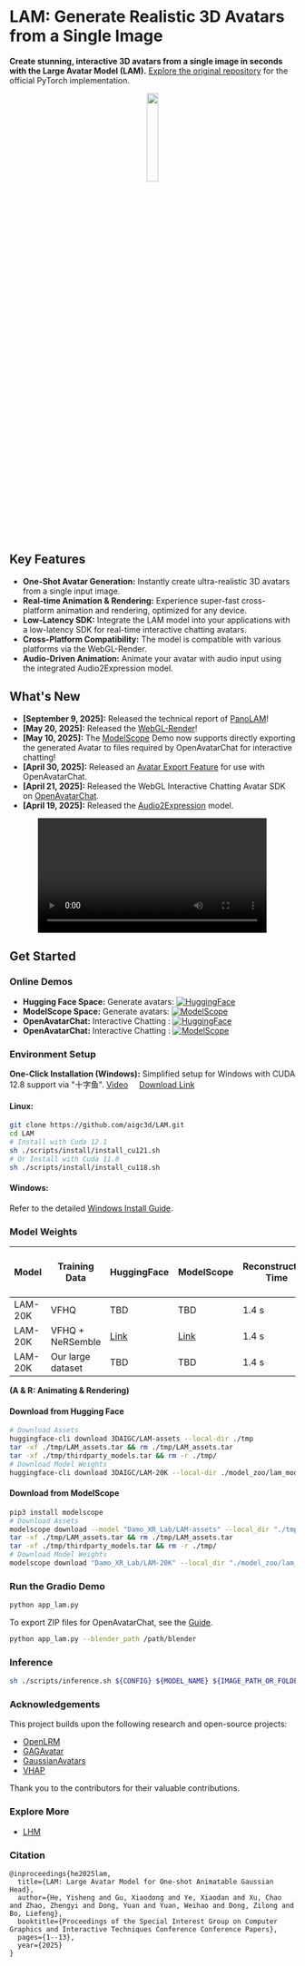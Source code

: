 # LAM: Generate Realistic 3D Avatars from a Single Image

**Create stunning, interactive 3D avatars from a single image in seconds with the Large Avatar Model (LAM).**  [Explore the original repository](https://github.com/aigc3d/LAM) for the official PyTorch implementation.

<p align="center">
  <img src="./assets/images/logo.jpeg" width="20%">
</p>

## Key Features

*   **One-Shot Avatar Generation:** Instantly create ultra-realistic 3D avatars from a single input image.
*   **Real-time Animation & Rendering:** Experience super-fast cross-platform animation and rendering, optimized for any device.
*   **Low-Latency SDK:** Integrate the LAM model into your applications with a low-latency SDK for real-time interactive chatting avatars.
*   **Cross-Platform Compatibility:** The model is compatible with various platforms via the WebGL-Render.
*   **Audio-Driven Animation:** Animate your avatar with audio input using the integrated Audio2Expression model.

## What's New

*   **[September 9, 2025]:** Released the technical report of [PanoLAM](https://arxiv.org/pdf/2509.07552)!
*   **[May 20, 2025]:** Released the [WebGL-Render](https://github.com/aigc3d/LAM_WebRender)!
*   **[May 10, 2025]:** The [ModelScope](https://www.modelscope.cn/studios/Damo_XR_Lab/LAM_Large_Avatar_Model) Demo now supports directly exporting the generated Avatar to files required by OpenAvatarChat for interactive chatting!
*   **[April 30, 2025]:** Released an [Avatar Export Feature](tools/AVATAR_EXPORT_GUIDE.md) for use with OpenAvatarChat.
*   **[April 21, 2025]:** Released the WebGL Interactive Chatting Avatar SDK on [OpenAvatarChat](https://github.com/HumanAIGC-Engineering/OpenAvatarChat).
*   **[April 19, 2025]:** Released the [Audio2Expression](https://github.com/aigc3d/LAM_Audio2Expression) model.

<div align="center">
  <video controls src="https://github.com/user-attachments/assets/98f66655-e1c1-40a9-ab58-bdd49dafedda" width="80%">
  </video>
</div>

## Get Started

### Online Demos

*   **Hugging Face Space:** Generate avatars: [![HuggingFace](https://img.shields.io/badge/🤗-HuggingFace_Space-blue)](https://huggingface.co/spaces/3DAIGC/LAM)
*   **ModelScope Space:** Generate avatars: [![ModelScope](https://img.shields.io/badge/🧱-ModelScope_Space-blue)](https://www.modelscope.cn/studios/Damo_XR_Lab/LAM_Large_Avatar_Model)
*   **OpenAvatarChat:** Interactive Chatting : [![HuggingFace](https://img.shields.io/badge/🤗-HuggingFace_Space-blue)](https://huggingface.co/spaces/HumanAIGC-Engineering-Team/open-avatar-chat)
*   **OpenAvatarChat:** Interactive Chatting : [![ModelScope](https://img.shields.io/badge/🧱-ModelScope_Space-blue)](https://www.modelscope.cn/studios/HumanAIGC-Engineering/open-avatar-chat)

### Environment Setup

**One-Click Installation (Windows):**  Simplified setup for Windows with CUDA 12.8 support via "十字鱼".  [Video](https://www.bilibili.com/video/BV13QGizqEey) &nbsp; &nbsp;  [Download Link](https://virutalbuy-public.oss-cn-hangzhou.aliyuncs.com/share/aigc3d/data/LAM/Installation/LAM-windows-one-click-install.zip)

#### Linux:

```bash
git clone https://github.com/aigc3d/LAM.git
cd LAM
# Install with Cuda 12.1
sh ./scripts/install/install_cu121.sh
# Or Install with Cuda 11.8
sh ./scripts/install/install_cu118.sh
```

#### Windows:

Refer to the detailed [Windows Install Guide](scripts/install/WINDOWS_INSTALL.md).

### Model Weights

| Model   | Training Data                  | HuggingFace | ModelScope | Reconstruction Time | A100 (A & R) | XiaoMi 14 Phone (A & R) |
|---------|--------------------------------|----------|----------|---------------------|-----------------------------|-----------|
| LAM-20K | VFHQ                          | TBD       | TBD      | 1.4 s               | 562.9FPS                    | 110+FPS   |
| LAM-20K | VFHQ + NeRSemble                | [Link](https://huggingface.co/3DAIGC/LAM-20K) | [Link](https://www.modelscope.cn/models/Damo_XR_Lab/LAM-20K/summary)   | 1.4 s               | 562.9FPS                    | 110+FPS   |
| LAM-20K | Our large dataset | TBD      | TBD      | 1.4 s               | 562.9FPS                    | 110+FPS   |

**(A & R: Animating & Rendering)**

#### Download from Hugging Face

```bash
# Download Assets
huggingface-cli download 3DAIGC/LAM-assets --local-dir ./tmp
tar -xf ./tmp/LAM_assets.tar && rm ./tmp/LAM_assets.tar
tar -xf ./tmp/thirdparty_models.tar && rm -r ./tmp/
# Download Model Weights
huggingface-cli download 3DAIGC/LAM-20K --local-dir ./model_zoo/lam_models/releases/lam/lam-20k/step_045500/
```

#### Download from ModelScope

```bash
pip3 install modelscope
# Download Assets
modelscope download --model "Damo_XR_Lab/LAM-assets" --local_dir "./tmp/"
tar -xf ./tmp/LAM_assets.tar && rm ./tmp/LAM_assets.tar
tar -xf ./tmp/thirdparty_models.tar && rm -r ./tmp/
# Download Model Weights
modelscope download "Damo_XR_Lab/LAM-20K" --local_dir "./model_zoo/lam_models/releases/lam/lam-20k/step_045500/"
```

### Run the Gradio Demo

```bash
python app_lam.py
```

To export ZIP files for OpenAvatarChat, see the [Guide](tools/AVATAR_EXPORT_GUIDE.md).

```bash
python app_lam.py --blender_path /path/blender
```

### Inference

```bash
sh ./scripts/inference.sh ${CONFIG} ${MODEL_NAME} ${IMAGE_PATH_OR_FOLDER} ${MOTION_SEQ}
```

### Acknowledgements

This project builds upon the following research and open-source projects:

*   [OpenLRM](https://github.com/3DTopia/OpenLRM)
*   [GAGAvatar](https://github.com/xg-chu/GAGAvatar)
*   [GaussianAvatars](https://github.com/ShenhanQian/GaussianAvatars)
*   [VHAP](https://github.com/ShenhanQian/VHAP)

Thank you to the contributors for their valuable contributions.

### Explore More

*   [LHM](https://github.com/aigc3d/LHM)

### Citation

```
@inproceedings{he2025lam,
  title={LAM: Large Avatar Model for One-shot Animatable Gaussian Head},
  author={He, Yisheng and Gu, Xiaodong and Ye, Xiaodan and Xu, Chao and Zhao, Zhengyi and Dong, Yuan and Yuan, Weihao and Dong, Zilong and Bo, Liefeng},
  booktitle={Proceedings of the Special Interest Group on Computer Graphics and Interactive Techniques Conference Conference Papers},
  pages={1--13},
  year={2025}
}
```
